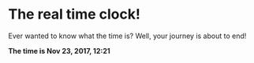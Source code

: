 # The real time clock!

Ever wanted to know what the time is? Well, your journey is about to end!

**The time is Nov 23, 2017, 12:21**